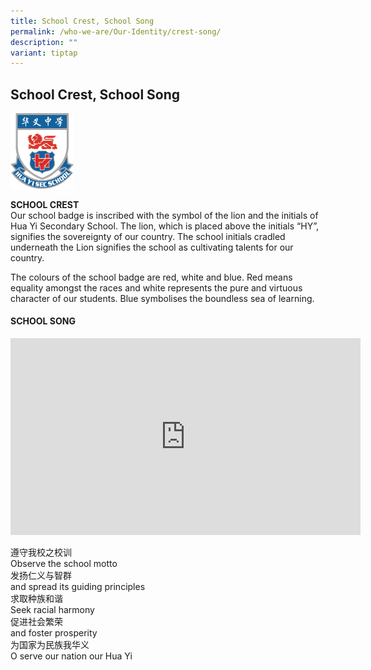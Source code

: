 ```yaml
---
title: School Crest, School Song
permalink: /who-we-are/Our-Identity/crest-song/
description: ""
variant: tiptap
---
```

<h2>School Crest, School Song</h2>
<div class="isomer-image-wrapper">
<img style="width:20%" height="auto" width="100%" src="/images/crest.png">
</div>
<p><strong>SCHOOL CREST</strong>
<br>Our school badge is inscribed with the symbol of the lion and the initials
of Hua Yi Secondary School. The lion, which is placed above the initials
“HY”, signifies the sovereignty of our country. The school initials cradled
underneath the Lion signifies the school as cultivating talents for our
country.</p>
<p>The colours of the school badge are red, white and blue. Red means equality
amongst the races and white represents the pure and virtuous character
of our students. Blue symbolises the boundless sea of learning.</p>
<h4>SCHOOL SONG</h4>
<div class="iframe-wrapper">
<iframe height="315" width="560" allowfullscreen="true" frameborder="0" src="https://www.youtube-nocookie.com/embed/WPQbvpLd5HE?si=7JMrcbEhgrnhwNfD&amp;controls=0"></iframe>
</div>
<p>遵守我校之校训
<br>Observe the school motto
<br>发扬仁义与智群
<br>and spread its guiding principles
<br>求取种族和谐
<br>Seek racial harmony
<br>促进社会繁荣
<br>and foster prosperity
<br>为国家为民族我华义
<br>O serve our nation our Hua Yi</p>